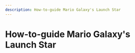 ```yaml
---
description: How-to-guide Mario Galaxy's Launch Star
---
```


# How-to-guide Mario Galaxy's Launch Star

